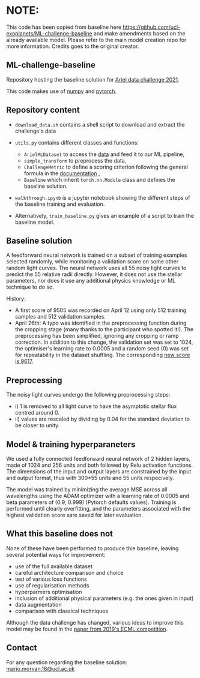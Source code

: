 # NOTE: 
This code has been copied from baseline here https://github.com/ucl-exoplanets/ML-challenge-baseline and make amendments based on the already available model. Please refer to the main model creation repo for more information. Credits goes to the original creator. 

## ML-challenge-baseline
Repository hosting the baseline solution for [Ariel data challenge 2021](https://www.ariel-datachallenge.space/).

This code makes use of [numpy](https://github.com/numpy/numpy) and [pytorch](https://github.com/pytorch/pytorch).

## Repository content

- ```download_data.sh``` contains a shell script to download and extract the challenge's data
- ```utils.py``` contains different classes and functions:
    - ```ArielMLDataset``` to access the [data](https://www.ariel-datachallenge.space/ML/documentation/data) and feed it to our ML pipeline,
    - ```simple_transform``` to preprocess the data,
    - ```ChallengeMetric``` to define a scoring criterion following the general formula in the [documentation](https://www.ariel-datachallenge.space/ML/documentation/scoring) ,
    - ```Baseline``` which inherit ```torch.nn.Module``` class and defines the baseline solution.

- ```walkthrough.ipynb``` is a jupyter notebook showing the different steps of the baseline training and evaluation.

- Alternatively, ```train_baseline.py``` gives an example of a script to train the baseline model.

## Baseline solution

A feedforward neural network is trained on a subset of training examples selected randomly, while monitoring a validation score on some other random light curves. The neural network uses all 55 noisy light curves to predict the 55 relative radii directly. However, it does not use the stellar parameters, nor does it use any additional physics knowledge or ML technique to do so.

History:
- A first score of 9505 was recorded on April 12 using only 512 training samples and 512 validation samples.
- April 26th: A typo was identified in the preprocessing function during the cropping stage (many thanks to the participant who spotted it!). The preprocessing has been simplified, ignoring any cropping or ramp correction. In addition to this change, the validation set was set to 1024, the optimiser's learning rate to 0.0005 and a random seed (0) was set for repeatability in the dataset shuffling. The corresponding [new score is 9617](https://www.ariel-datachallenge.space/ML/leaderboard/).

## Preprocessing

The noisy light curves undergo the following preprocessing steps:

- i) 1 is removed to all light curve to have the asymptotic stellar flux centred around 0.
- ii) values are rescaled by dividing by 0.04 for the standard deviation to be closer to unity.

## Model & training hyperparaneters

We used a fully connected feedforward neural network of 2 hidden layers, made of 1024 and 256 units and both followed by Relu activation functions. The dimensions of the input and output layers are constrained by the input and output format, thus with 300*55 units and 55 units respecively.

The model was trained by minimizing the average MSE across all wavelengths using the ADAM optimizer with a learning rate of 0.0005 and beta parameters of (0.9, 0.999) (Pytorch defaults values). Training is performed until clearly overfitting, and the parameters associated with the highest validation score sare saved for later evaluation.

## What this baseline does not
None of these have been performed to produce thie baseline, leaving several potential ways for improvement:
- use of the full available dataset
- careful architecture comparison and choice
- test of various loss functions 
- use of regularisation methods
- hyperparmers optimisation
- inclusion of additional physical parameters (e.g. the ones given in input)
- data augmentation
- comparison with classical techniques

Although the data challenge has changed, various ideas to improve this model may be found in the [paper from 2019's ECML competition](https://arxiv.org/abs/2010.15996).

## Contact
For any question regarding the baseline solution: mario.morvan.18@ucl.ac.uk
